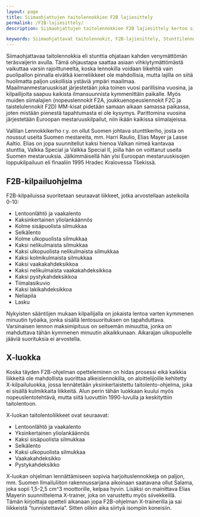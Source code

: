 ```yaml
---
layout: page
title: Siimaohjattujen taitolennokkien F2B lajiesittely
permalink: /F2B-lajiesittely/
description: Siimaohjattujen taitolennokkien F2B lajiesittely kertoo siitä, miten lennokkia ohjataan ja kuinka laji on suosittu ympäri maailmaa. 

keywords: Siimaohjattavat taitolennokit, F2B-lajiesittely, Stunttilennokit, Taitolentokilpailut, Siimalajit, F2B-kilpailuohjelma, X-luokka, Lentosuoritusten arvostelu, Kilpailusäännöt, Harjoituslennokit
---
```




Siimaohjattavaa taitolennokkia eli stunttia ohjataan kahden venymättömän teräsvaijerin avulla. Tämä ohjaustapa saattaa asiaan vihkiytymättömästä vaikuttaa varsin rajoittuneelta, koska lennokilla voidaan liikehtiä vain puolipallon pinnalla eivätkä kierreliikkeet ole mahdollisia, mutta lajilla on siitä huolimatta paljon uskollisia ystäviä ympäri maailmaa. Maailmanmestaruuskisat järjestetään joka toinen vuosi parillisina vuosina, ja kilpailijoita saapuu kaikista ilmansuunnista kymmenittäin paikalle. Myös muiden siimalajien (nopeuslennokit F2A, joukkuenopeuslennokit F2C ja taistelulennokit F2D) MM-kisat pidetään samaan aikaan samassa paikassa, joten mistään pienestä tapahtumasta ei ole kysymys. Parittomina vuosina järjestetään Euroopan mestaruuskilpailut, niin ikään kaikissa siimalajeissa.

Vallilan Lennokkikerho r.y. on ollut Suomen johtava stunttikerho, josta on noussut useita Suomen mestareita, mm. Harri Raulio, Elias Mayer ja Lasse Aaltio. Elias on jopa suunnitellut kaksi hienoa Valkan nimeä kantavaa stunttia, Valkka Special ja Valkka Special II, joilla hän on voittanut useita Suomen mestaruuksia. Jälkimmäisellä hän ylsi Euroopan mestaruuskisojen loppukilpailuun eli finaaliin 1995 Hradec Kralovessa Tšekissä.

## F2B-kilpailuohjelma

F2B-kilpailuissa suoritetaan seuraavat liikkeet, jotka arvostellaan asteikolla 0-10:

- Lentoonlähtö ja vaakalento
- Kaksinkertainen yliolankäännös
- Kolme sisäpuolista silmukkaa
- Selkälento
- Kolme ulkopuolista silmukkaa
- Kaksi nelikulmaista silmukkaa
- Kaksi ulkopuolista nelikulmaista silmukkaa
- Kaksi kolmikulmaista silmukkaa
- Kaksi vaakakahdeksikkoa
- Kaksi nelikulmaista vaakakahdeksikkoa
- Kaksi pystykahdeksikkoa
- Tiimalasikuvio
- Kaksi lakikahdeksikkoa
- Neliapila
- Lasku

Nykyisten sääntöjen mukaan kilpailijalla on jokaista lentoa varten kymmenen minuutin työaika, jonka sisällä lentosuorituksen on tapahduttava. Varsinaisen lennon maksimipituus on seitsemän minuuttia, jonka on mahduttava tähän kymmenen minuutin aikaikkunaan. Aikarajan ulkopuolelle jääviä suorituksia ei arvostella.

## X-luokka

Koska täyden F2B-ohjelman opetteleminen on hidas prosessi eikä kaikkia liikkeitä ole mahdollista suorittaa alkeislennokilla, on aloittelijoille kehitetty X-kilpailuluokka, jossa lennätetään yksinkertaistettu taitolento-ohjelma, joka ei sisällä kulmikkaita liikkeitä. Alun perin tähän luokkaan kuului myös nopeuslentotehtävä, mutta siitä luovuttiin 1990-luvulla ja keskityttiin taitolentoon.

X-luokan taitolentoliikkeet ovat seuraavat:

- Lentoonlähtö ja vaakalento
- Yksinkertainen yliolankäännös
- Kaksi sisäpuolista silmukkaa
- Selkälento
- Kaksi ulkopuolista silmukkaa
- Vaakakahdeksikko
- Pystykahdeksikko

X-luokan ohjelman lennättämiseen sopivia harjoituslennokkeja on paljon, mm. Suomen Ilmailuliiton rakennussarjana aikoinaan saatavana ollut Salama, joka sopii 1,5-2,5 cm^3 moottorille, kelpaa hyvin. Lisäksi on mainittava Elias Mayerin suunnittelema X-trainer, joka on varustettu myös siivekkeillä. Tämän kirjoittaja opetteli aikanaan jopa F2B-ohjelman X-trainerilla ja sai liikkeistä ”tunnistettavia”. Sitten olikin aika siirtyä isompiin koneisiin.
